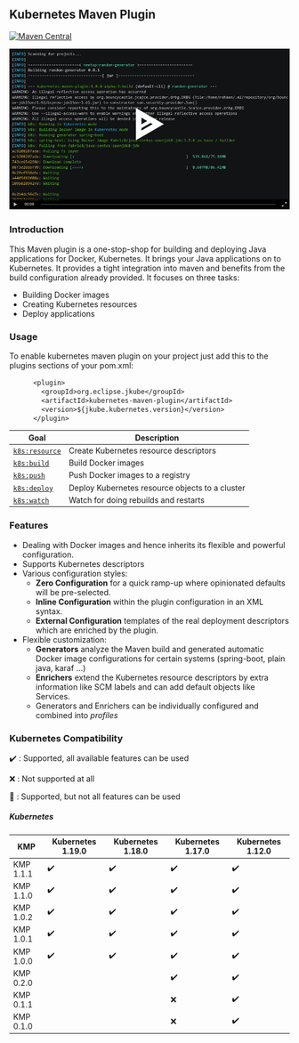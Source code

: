 ## Kubernetes Maven Plugin

[![Maven Central](https://img.shields.io/maven-central/v/org.eclipse.jkube/kubernetes-maven-plugin.svg?label=Maven%20Central)](https://search.maven.org/search?q=g:%22org.eclipse.jkube%22%20AND%20a:%22kubernetes-maven-plugin%22)

[![Sample Demo](kmp.png)](https://asciinema.org/a/335724)

### Introduction
This Maven plugin is a one-stop-shop for building and deploying Java applications for Docker, Kubernetes. It brings your Java applications on to Kubernetes. It provides a tight integration into maven and benefits from the build configuration already provided. It focuses on three tasks:
+ Building Docker images
+ Creating Kubernetes resources
+ Deploy applications

### Usage
To enable kubernetes maven plugin on your project just add this to the plugins sections of your pom.xml:

```
      <plugin>
        <groupId>org.eclipse.jkube</groupId>
        <artifactId>kubernetes-maven-plugin</artifactId>
        <version>${jkube.kubernetes.version}</version>
      </plugin>
```

| Goal                                          | Description                           |
| --------------------------------------------- | ------------------------------------- |
| [`k8s:resource`](https://www.eclipse.org/jkube/docs/kubernetes-maven-plugin#k8s:resource) | Create Kubernetes resource descriptors |
| [`k8s:build`](https://www.eclipse.org/jkube/docs/kubernetes-maven-plugin#k8s:build) | Build Docker images |
| [`k8s:push`](https://www.eclipse.org/jkube/docs/kubernetes-maven-plugin#k8s:push) | Push Docker images to a registry  |
| [`k8s:deploy`](https://www.eclipse.org/jkube/docs/kubernetes-maven-plugin#k8s:deploy) | Deploy Kubernetes resource objects to a cluster  |
| [`k8s:watch`](https://www.eclipse.org/jkube/docs/kubernetes-maven-plugin#k8s:watch) | Watch for doing rebuilds and restarts |

### Features

* Dealing with Docker images and hence inherits its flexible and powerful configuration.
* Supports Kubernetes descriptors
* Various configuration styles:
  * **Zero Configuration** for a quick ramp-up where opinionated defaults will be pre-selected.
  * **Inline Configuration** within the plugin configuration in an XML syntax.
  * **External Configuration** templates of the real deployment descriptors which are enriched by the plugin.
* Flexible customization:
  * **Generators** analyze the Maven build and generated automatic Docker image configurations for certain systems (spring-boot, plain java, karaf ...)
  * **Enrichers** extend the Kubernetes resource descriptors by extra information like SCM labels and can add default objects like Services.
  * Generators and Enrichers can be individually configured and combined into *profiles*

### Kubernetes Compatibility

:heavy_check_mark: : Supported, all available features can be used

:x: : Not supported at all

:large_blue_circle: : Supported, but not all features can be used

##### Kubernetes

| KMP               | Kubernetes 1.19.0  | Kubernetes 1.18.0  | Kubernetes 1.17.0  | Kubernetes 1.12.0  |
|-------------------|--------------------|--------------------|--------------------|--------------------|
| KMP 1.1.1         | :heavy_check_mark: | :heavy_check_mark: | :heavy_check_mark: | :heavy_check_mark: |
| KMP 1.1.0         | :heavy_check_mark: | :heavy_check_mark: | :heavy_check_mark: | :heavy_check_mark: |
| KMP 1.0.2         | :heavy_check_mark: | :heavy_check_mark: | :heavy_check_mark: | :heavy_check_mark: |
| KMP 1.0.1         | :heavy_check_mark: | :heavy_check_mark: | :heavy_check_mark: | :heavy_check_mark: |
| KMP 1.0.0         | :heavy_check_mark: | :heavy_check_mark: | :heavy_check_mark: | :heavy_check_mark: |
| KMP 0.2.0         |                    |                    | :heavy_check_mark: | :heavy_check_mark: |
| KMP 0.1.1         |                    |                    | :x:                | :heavy_check_mark: |
| KMP 0.1.0         |                    |                    | :x:                | :heavy_check_mark: |
